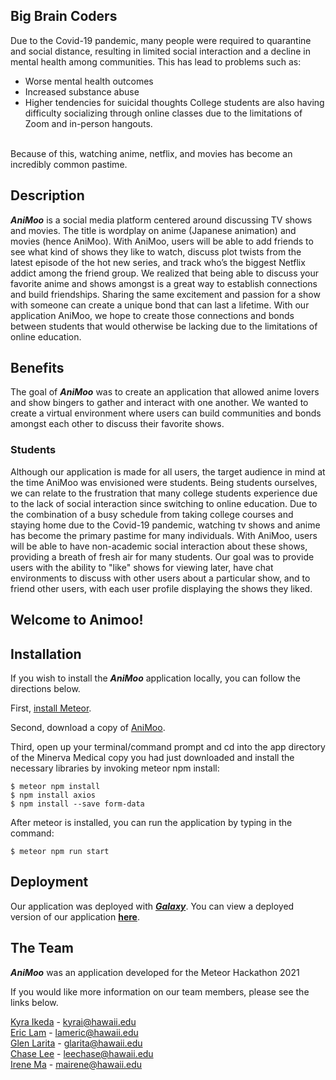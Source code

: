 ## Big Brain Coders

Due to the Covid-19 pandemic, many people were required to quarantine and social distance, resulting in limited social interaction and a decline in mental health among communities. This has lead to problems such as: <br>
- Worse mental health outcomes
- Increased substance abuse
- Higher tendencies for suicidal thoughts
College students are also having difficulty socializing through online classes due to the limitations of Zoom and in-person hangouts. 
<br>
Because of this, watching anime, netflix, and movies has become an incredibly common pastime. 

## Description
_**AniMoo**_ is a social media platform centered around discussing TV shows and movies. The title is wordplay on anime (Japanese animation) and movies (hence AniMoo).
With AniMoo, users will be able to add friends to see what kind of shows they like to watch, discuss plot twists from the latest episode of the hot new series, and track who’s the
biggest Netflix addict among the friend group. We realized that being able to discuss your favorite anime and shows amongst is a great way to establish connections and build friendships. Sharing the same excitement and passion for a show with someone can create a unique bond that can last a lifetime. 
With our application AniMoo, we hope to create those connections and bonds between students that would otherwise be lacking due to the limitations of online education. 

## Benefits
The goal of _**AniMoo**_ was to create an application that allowed anime lovers and show bingers to gather and interact with one another. We wanted to create a virtual environment where users can build communities and bonds amongst each other to discuss their favorite shows.

### Students
Although our application is made for all users, the target audience in mind at the time AniMoo was envisioned were students. Being students ourselves, we can relate to the frustration that many college students experience due to the lack of social interaction since switching to online education. Due to the combination of a busy schedule from taking college courses and staying home due to the Covid-19 pandemic, watching tv shows and anime has become the primary pastime for many individuals. With AniMoo, users will be able to have non-academic social interaction about these shows, providing a breath of fresh air for many students. Our goal was to provide users with the ability to "like" shows for viewing later, have chat environments to discuss with other users about a particular show, and to friend other users, with each user profile displaying the shows they liked.  

## Welcome to Animoo!


## Installation
If you wish to install the _**AniMoo**_ application locally, you can follow the directions below. 

First, [install Meteor](https://www.meteor.com/install).

Second, download a copy of [AniMoo](https://github.com/Big-Brain-Coders/AniMoo).

Third, open up your terminal/command prompt and cd into the app directory of the Minerva Medical copy you had just downloaded
and install the necessary libraries by invoking meteor npm install:

```
$ meteor npm install
$ npm install axios
$ npm install --save form-data
```

After meteor is installed, you can run the application by typing in the command:

```
$ meteor npm run start
```

## Deployment 
Our application was deployed with [_**Galaxy**_](https://galaxy-guide.meteor.com/deploy-guide.html). You can view a deployed version of our application [**here**](https://animoooo.meteorapp.com/).

## The Team
_**AniMoo**_ was an application developed for the Meteor Hackathon 2021

If you would like more information on our team members, please see the links below. 

[Kyra Ikeda](https://kyraikeda.github.io/) - kyrai@hawaii.edu\
[Eric Lam](https://airyclam.github.io/) - lameric@hawaii.edu\
[Glen Larita](https://glarita.github.io/) - glarita@hawaii.edu\
[Chase Lee](https://chase-lee-ui.github.io/) - leechase@hawaii.edu\
[Irene Ma](https://irene-ma.github.io/) - mairene@hawaii.edu

